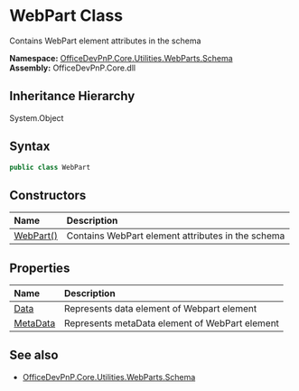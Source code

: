 # WebPart Class
 Contains WebPart element attributes in the schema   

**Namespace:** [OfficeDevPnP.Core.Utilities.WebParts.Schema](OfficeDevPnP.Core.Utilities.WebParts.Schema.md)  
**Assembly:** OfficeDevPnP.Core.dll  
## Inheritance Hierarchy
System.Object  
## Syntax
```C#
public class WebPart
```
## Constructors
|**Name**|**Description**|
|:-----|:-----|
| [WebPart()](OfficeDevPnP.Core.Utilities.WebParts.Schema.WebPart.ctor1.md) |  Contains WebPart element attributes in the schema 
## Properties
|**Name**|**Description**|
|:-----|:-----|
| [Data](OfficeDevPnP.Core.Utilities.WebParts.Schema.WebPart.Data.md) | Represents data element of Webpart element
| [MetaData](OfficeDevPnP.Core.Utilities.WebParts.Schema.WebPart.MetaData.md) | Represents metaData element of WebPart element
## See also
- [OfficeDevPnP.Core.Utilities.WebParts.Schema](OfficeDevPnP.Core.Utilities.WebParts.Schema.md)
